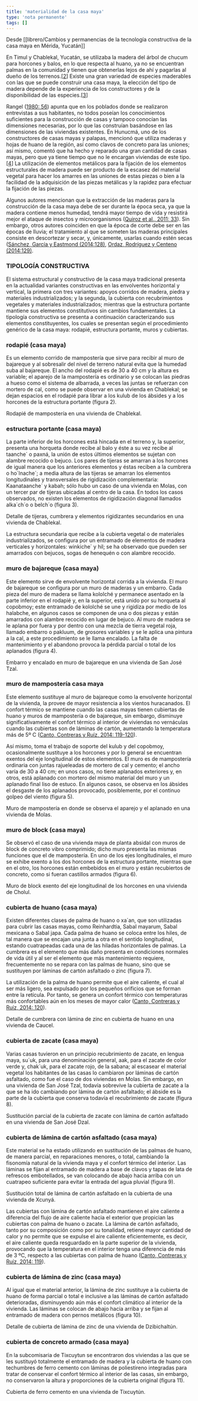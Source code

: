 ```yaml
---
title: 'materialidad de la casa maya'
type: 'nota permanente'
tags: []
---
```


Desde [[librero/Cambios y permanencias de la tecnología constructiva de la casa maya en Mérida, Yucatán]]

En Timul y Chablekal, Yucatán, se utilizaba la madera del árbol de chucum para horcones y balos, en lo que respecta al huano, ya no se encuentran palmas en la comunidad y tienen que obtenerlas lejos de ahí y pagarlas al dueño de los terrenos.\[[2](https://www.redalyc.org/jatsRepo/4779/477958274014/html/index.html#fn2)\] Existe una gran variedad de especies maderables con las que se puede construir una casa maya, la elección del tipo de madera depende de la experiencia de los constructores y de la disponibilidad de las especies.\[[3](https://www.redalyc.org/jatsRepo/4779/477958274014/html/index.html#fn3)\]

Rangel ([1980: 56](https://www.redalyc.org/jatsRepo/4779/477958274014/html/index.html#redalyc_477958274014_ref14)) apunta que en los poblados donde se realizaron entrevistas a sus habitantes, no todos poseían los conocimientos suficientes para la construcción de casas y tampoco conocían las dimensiones necesarias, por lo que las construían basándose en las dimensiones de las viviendas existentes. En Hunucmá, uno de los constructores de casas mayas y palapas, mencionó que utiliza maderas y hojas de huano de la región, así como clavos de concreto para las uniones; así mismo, comentó que ha hecho y reparado una gran cantidad de casas mayas, pero que ya tiene tiempo que no le encargan viviendas de este tipo.\[[4](https://www.redalyc.org/jatsRepo/4779/477958274014/html/index.html#fn4)\] La utilización de elementos metálicos para la fijación de los elementos estructurales de madera puede ser producto de la escasez del material vegetal para hacer los amarres en las uniones de estas piezas o bien a la facilidad de la adquisición de las piezas metálicas y la rapidez para efectuar la fijación de las piezas.

Algunos autores mencionan que la extracción de las maderas para la construcción de la casa maya debe de ser durante la época seca, ya que la madera contiene menos humedad, tendrá mayor tiempo de vida y resistirá mejor el ataque de insectos y microorganismos ([Quiroz et al., 2011: 33](https://www.redalyc.org/jatsRepo/4779/477958274014/html/index.html#redalyc_477958274014_ref13)). Sin embargo, otros autores coinciden en que la época de corte debe ser en las épocas de lluvia; el tratamiento al que se someten las maderas principales consiste en descortezar y secar, y, únicamente, usarlas cuando estén secas ([Sánchez, García y Eastmond (2014:128)](https://www.redalyc.org/jatsRepo/4779/477958274014/html/index.html#redalyc_477958274014_ref16), [Ordaz, Rodríguez y Centeno (2014:129)](https://www.redalyc.org/jatsRepo/4779/477958274014/html/index.html#redalyc_477958274014_ref10).

### TIPOLOGÍA CONSTRUCTIVA

El sistema estructural y constructivo de la casa maya tradicional presenta en la actualidad variantes constructivas en las envolventes horizontal y vertical, la primera con tres variantes: apoyos corridos de madera, piedra y materiales industrializados; y la segunda, la cubierta con recubrimientos vegetales y materiales industrializados; mientras que la estructura portante mantiene sus elementos constitutivos sin cambios fundamentales. La tipología constructiva se presenta a continuación caracterizando sus elementos constituyentes, los cuales se presentan según el procedimiento genérico de la casa maya: rodapié, estructura portante, muros y cubiertas.

### rodapié (casa maya)

Es un elemento corrido de mampostería que sirve para recibir al muro de bajareque y al sobresalir del nivel de terreno natural evita que la humedad suba al bajareque. El ancho del rodapié es de 30 a 40 cm y la altura es variable; el aparejo de la mampostería es ordinario y se colocan las piedras a hueso como el sistema de albarrada, a veces las juntas se refuerzan con mortero de cal, como se puede observar en una vivienda en Chablekal; se dejan espacios en el rodapié para librar a los kulub de los ábsides y a los horcones de la estructura portante (figura 2).

Rodapié de mampostería en una vivienda de Chablekal.

### estructura portante (casa maya)

La parte inferior de los horcones está hincada en el terreno y, la superior, presenta una horqueta donde recibe al balo y éste a su vez recibe al taanche´ o paxná, la unión de estos últimos elementos se sujetan con alambre recocido o bejuco. Los pares de tijeras se amarran a los horcones de igual manera que los anteriores elementos y éstas reciben a la cumbrera o ho´lnache´; a media altura de las tijeras se amarran los elementos longitudinales y transversales de rigidización complementaria: Kaanataanche´ y kabah; sólo hubo un caso de una vivienda en Molas, con un tercer par de tijeras ubicadas al centro de la casa. En todos los casos observados, no existen los elementos de rigidización diagonal llamados alka´ch´o o belch´o (figura 3).

Detalle de tijeras, cumbrera y elementos rigidizantes secundarios en una vivienda de Chablekal.

La estructura secundaria que recibe a la cubierta vegetal o de materiales industrializados, se configura por un entramado de elementos de madera verticales y horizontales: winkiche´ y hil; se ha observado que pueden ser amarrados con bejucos, sogas de henequén o con alambre recocido.

### muro de bajareque (casa maya)

Este elemento sirve de envolvente horizontal corrida a la vivienda. El muro de bajareque se configura por un muro de maderas y un embarro. Cada pieza del muro de madera se llama kololché y permanece asentado en la parte inferior en el rodapié y, en la superior, está unido por su horqueta al copobmoy; este entramado de kololché se une y rigidiza por medio de los halabche, en algunos casos se componen de una o dos piezas y están amarrados con alambre recocido en lugar de bejuco. Al muro de madera se le aplana por fuera y por dentro con una mezcla de tierra vegetal roja, llamado embarro o pakluum, de grosores variables y se le aplica una pintura a la cal, a este procedimiento se le llama encalado. La falta de mantenimiento y el abandono provoca la pérdida parcial o total de los aplanados (figura 4).

Embarro y encalado en muro de bajareque en una vivienda de San José Tzal.

### muro de mampostería casa maya

Este elemento sustituye al muro de bajareque como la envolvente horizontal de la vivienda, la provee de mayor resistencia a los vientos huracanados. El confort térmico se mantiene cuando las casas mayas tienen cubiertas de huano y muros de mampostería o de bajareque, sin embargo, disminuye significativamente el confort térmico al interior de viviendas no vernáculas cuando las cubiertas son de láminas de cartón, aumentando la temperatura más de 5º C ([Canto, Contreras y Ruíz, 2014: 119-120](https://www.redalyc.org/jatsRepo/4779/477958274014/html/index.html#redalyc_477958274014_ref3)).

Así mismo, toma el trabajo de soporte del kulub y del copobmoy, ocasionalmente sustituye a los horcones y por lo general se encuentran exentos del eje longitudinal de estos elementos. El muro es de mampostería ordinaria con juntas rajueleadas de mortero de cal y cemento; el ancho varía de 30 a 40 cm; en unos casos, no tiene aplanados exteriores y, en otros, está aplanado con mortero del mismo material del muro y un aplanado final liso de estuco. En algunos casos, se observa en los ábsides el desgaste de los aplanados provocado, posiblemente, por el continuo golpeo del viento (figura 5).

Muro de mampostería en donde se observa el aparejo y el aplanado en una vivienda de Molas.

### muro de block (casa maya)

Se observó el caso de una vivienda maya de planta absidal con muros de block de concreto vibro comprimido; dicho muro presenta las mismas funciones que el de mampostería. En uno de los ejes longitudinales, el muro se exhibe exento a los dos horcones de la estructura portante, mientras que en el otro, los horcones están embebidos en el muro y están recubiertos de concreto, como si fueran castillos armados (figura 6).

Muro de block exento del eje longitudinal de los horcones en una vivienda de Cholul.

### cubierta de huano (casa maya)

Existen diferentes clases de palma de huano o xa´an, que son utilizadas para cubrir las casas mayas, como Reinhardtia, Sabal mayarum, Sabal mexicana o Sabal japa. Cada palma de huano se coloca entre los hiles, de tal manera que se encajan una junta a otra en el sentido longitudinal, estando cuatrapeadas cada una de las hiladas horizontales de palmas. La cumbrera es el elemento que más daño presenta en condiciones normales de vida útil y al ser el elemento que más mantenimiento requiere, frecuentemente no se repara con las palmas de huano, sino que se sustituyen por láminas de cartón asfaltado o zinc (figura 7).

La utilización de la palma de huano permite que el aire caliente, el cual al ser más ligero, sea expulsado por los pequeños orificios que se forman entre la retícula. Por tanto, se genera un confort térmico con temperaturas más confortables aún en los meses de mayor calor ([Canto, Contreras y Ruíz, 2014: 120](https://www.redalyc.org/jatsRepo/4779/477958274014/html/index.html#redalyc_477958274014_ref3)).

Detalle de cumbrera con lámina de zinc en cubierta de huano en una vivienda de Caucel.

### cubierta de zacate (casa maya)

Varias casas tuvieron en un principio recubrimiento de zacate, en lengua maya, su´uk, para una denominación general, aak, para el zacate de color verde y, chak´uk, para el zacate rojo, de la sabana; al escasear el material vegetal los habitantes de las casas lo cambiaron por láminas de cartón asfaltado, como fue el caso de dos viviendas en Molas. Sin embargo, en una vivienda de San José Tzal, todavía sobrevive la cubierta de zacate a la que se ha ido cambiando por lámina de cartón asfaltado; el ábside es la parte de la cubierta que conserva todavía el recubrimiento de zacate (figura 8).

Sustitución parcial de la cubierta de zacate con lámina de cartón asfaltado en una vivienda de San José Dzal.

### cubierta de lámina de cartón asfaltado (casa maya)

Este material se ha estado utilizando en sustitución de las palmas de huano, de manera parcial, en reparaciones menores, o total, cambiando la fisonomía natural de la vivienda maya y el confort térmico del interior. Las láminas se fijan al entramado de madera a base de clavos y tapas de lata de refrescos embotellados, se van colocando de abajo hacia arriba con un cuatrapeo suficiente para evitar la entrada del agua pluvial (figura 9).

Sustitución total de lámina de cartón asfaltado en la cubierta de una vivienda de Xcunyá.

Las cubiertas con lámina de cartón asfaltado mantienen el aire caliente a diferencia del flujo de aire caliente hacia el exterior que propician las cubiertas con palma de huano o zacate. La lámina de cartón asfaltado, tanto por su composición como por su tonalidad, retiene mayor cantidad de calor y no permite que se expulse el aire caliente eficientemente, es decir, el aire caliente queda resguardado en la parte superior de la vivienda, provocando que la temperatura en el interior tenga una diferencia de más de 3 ºC, respecto a las cubiertas con palma de huano ([Canto, Contreras y Ruíz, 2014: 119](https://www.redalyc.org/jatsRepo/4779/477958274014/html/index.html#redalyc_477958274014_ref3)).

### cubierta de lámina de zinc (casa maya)

Al igual que el material anterior, la lámina de zinc sustituye a la cubierta de huano de forma parcial o total e inclusive a las láminas de cartón asfaltado deterioradas, disminuyendo aún más el confort climático al interior de la vivienda. Las láminas se colocan de abajo hacia arriba y se fijan al entramado de madera con pernos metálicos (figura 10).

Detalle de cubierta de lámina de zinc de una vivienda de Dzibichaltún.

### cubierta de concreto armado (casa maya)

En la subcomisaria de Tixcuytun se encontraron dos viviendas a las que se les sustituyó totalmente el entramado de madera y la cubierta de huano con techumbres de ferro cemento con láminas de poliestireno integradas para tratar de conservar el confort térmico al interior de las casas, sin embargo, no conservaron la altura y proporciones de la cubierta original (figura 11).

Cubierta de ferro cemento en una vivienda de Tixcuytún.